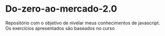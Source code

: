 # Do-zero-ao-mercado-2.0

Repositório com o objetivo de nivelar meus conhecimentos de javascript. 
Os exercícios apresentados são baseados no curso   
